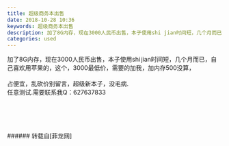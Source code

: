 ```yaml
---
title: 超级商务本出售
date: 2018-10-28 10:36
keywords: 超级商务本出售
description: 加了8G内存，现在3000人民币出售，本子使用shi jian时间短，几个月而已，自己喜欢用苹果的，这个，3000最低价，需要的加我，加内存500没算，占便宜，乱砍价别留言，超级新本子，没毛病.任意测试.需要联系我Q：627637833
categories: used
---
```

<td class="t_f" id="postmessage_2178697">

加了8G内存，现在3000人民币出售，本子使用shi jian时间短，几个月而已，自己喜欢用苹果的，这个，3000最低价，需要的加我，加内存500没算，<br/>
<br/>
占便宜，乱砍价别留言，超级新本子，没毛病.<br/>
任意测试.需要联系我Q：627637833<br/>
<img alt="" border="0" class="zoom" data-cf-modified-883e854008a03876bcb1c138-="" file="http://www.flw.ph/data/appbyme/upload/image/201810/28/QQvE2KhhzP2e.jpg" id="aimg_KvXZS" lazyloadthumb="1" onclick="" onmouseover="" src="http://www.flw.ph/data/appbyme/upload/image/201810/28/QQvE2KhhzP2e.jpg"/><br/>
<br/>
<img alt="" border="0" class="zoom" data-cf-modified-883e854008a03876bcb1c138-="" file="http://www.flw.ph/data/appbyme/upload/image/201810/28/LA6NcDfOV2yF.jpg" id="aimg_dAEmq" lazyloadthumb="1" onclick="" onmouseover="" src="http://www.flw.ph/data/appbyme/upload/image/201810/28/LA6NcDfOV2yF.jpg"/><br/>
<br/>
<img alt="" border="0" class="zoom" data-cf-modified-883e854008a03876bcb1c138-="" file="http://www.flw.ph/data/appbyme/upload/image/201810/28/LQIB0thX8AFc.jpg" id="aimg_frjgK" lazyloadthumb="1" onclick="" onmouseover="" src="http://www.flw.ph/data/appbyme/upload/image/201810/28/LQIB0thX8AFc.jpg"/><br/>
<br/>
<img alt="" border="0" class="zoom" data-cf-modified-883e854008a03876bcb1c138-="" file="http://www.flw.ph/data/appbyme/upload/image/201810/28/nhButqL9Eg7Q.jpg" id="aimg_fbqEb" lazyloadthumb="1" onclick="" onmouseover="" src="http://www.flw.ph/data/appbyme/upload/image/201810/28/nhButqL9Eg7Q.jpg"/><br/>
<br/>
</td>
###### 转载自[菲龙网]